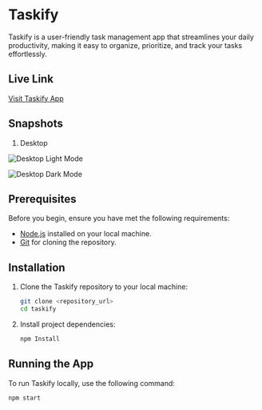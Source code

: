 # Taskify

Taskify is a user-friendly task management app that streamlines your daily productivity, making it easy to organize, prioritize, and track your tasks effortlessly.

## Live Link

[Visit Taskify App](https://www.taskifyapp.com)

## Snapshots

1. Desktop


![Desktop Light Mode](https://github.com/Cypher-aman/taskify/assets/71575102/e1222bb0-42fc-49f6-b1d4-c175841f132a)

![Desktop Dark Mode](https://github.com/Cypher-aman/taskify/assets/71575102/c894dc32-b4b4-4cfe-b5c2-e425bc2d231b)

## Prerequisites

Before you begin, ensure you have met the following requirements:

- [Node.js](https://nodejs.org/) installed on your local machine.
- [Git](https://git-scm.com/) for cloning the repository.

## Installation

1. Clone the Taskify repository to your local machine:

   ```bash
   git clone <repository_url>
   cd taskify

   ```

2. Install project dependencies:

   ```bash
   npm Install
   ```

## Running the App

To run Taskify locally, use the following command:

    npm start
